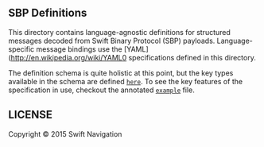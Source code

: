 ## SBP Definitions

This directory contains language-agnostic definitions for structured
messages decoded from Swift Binary Protocol (SBP)
payloads. Language-specific message bindings use the
[YAML](http://en.wikipedia.org/wiki/YAML0 specifications defined in
this directory.

The definition schema is quite holistic at this point, but the key
types available in the schema are defined
[`here`](yaml/swiftnav/sbp/types.yaml). To see the key features of the
specification in use, checkout the annotated
[`example`](example/yaml/example.yaml) file.

## LICENSE

Copyright © 2015 Swift Navigation
